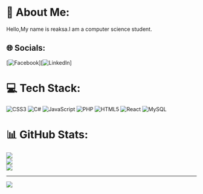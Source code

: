 # 💫 About Me:
Hello,My name is reaksa.I am a computer science student.


## 🌐 Socials:
[![Facebook](https://img.shields.io/badge/Facebook-%231877F2.svg?logo=Facebook&logoColor=white)][![LinkedIn](https://img.shields.io/badge/LinkedIn-%230077B5.svg?logo=linkedin&logoColor=white)]

# 💻 Tech Stack:
![CSS3](https://img.shields.io/badge/css3-%231572B6.svg?style=flat&logo=css3&logoColor=white) ![C#](https://img.shields.io/badge/c%23-%23239120.svg?style=flat&logo=csharp&logoColor=white) ![JavaScript](https://img.shields.io/badge/javascript-%23323330.svg?style=flat&logo=javascript&logoColor=%23F7DF1E) ![PHP](https://img.shields.io/badge/php-%23777BB4.svg?style=flat&logo=php&logoColor=white) ![HTML5](https://img.shields.io/badge/html5-%23E34F26.svg?style=flat&logo=html5&logoColor=white) ![React](https://img.shields.io/badge/react-%2320232a.svg?style=flat&logo=react&logoColor=%2361DAFB) ![MySQL](https://img.shields.io/badge/mysql-4479A1.svg?style=flat&logo=mysql&logoColor=white)
# 📊 GitHub Stats:
![](https://github-readme-stats.vercel.app/api?username=reaksacode21&theme=dark&hide_border=false&include_all_commits=false&count_private=false)<br/>
![](https://github-readme-streak-stats.herokuapp.com/?user=reaksacode21&theme=dark&hide_border=false)<br/>
![](https://github-readme-stats.vercel.app/api/top-langs/?username=reaksacode21&theme=dark&hide_border=false&include_all_commits=false&count_private=false&layout=compact)

---
[![](https://visitcount.itsvg.in/api?id=reaksacode21&icon=6&color=1)](https://visitcount.itsvg.in)

<!-- Proudly created with GPRM ( https://gprm.itsvg.in ) -->
